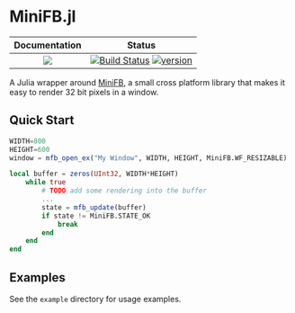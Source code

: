 # MiniFB.jl

| **Documentation**           | **Status**            |
|:---------------------------:|:---------------------:|
| [![][docs-stable-img]][docs-stable-url]  |  [![Build Status][ci-img]][ci-url] [![version][version-img]][version-url] |




A Julia wrapper around [MiniFB](https://github.com/emoon/minifb), a small cross platform library that makes it easy to render 32 bit pixels in a window. 


## Quick Start

```julia
WIDTH=800
HEIGHT=600
window = mfb_open_ex("My Window", WIDTH, HEIGHT, MiniFB.WF_RESIZABLE)

local buffer = zeros(UInt32, WIDTH*HEIGHT)
    while true
        # TODO add some rendering into the buffer
        ...
        state = mfb_update(buffer)
        if state != MiniFB.STATE_OK
            break
        end
    end
end
```

## Examples

See the `example` directory for usage examples. 

[docs-stable-img]: https://img.shields.io/badge/docs-stable-blue.svg
[docs-stable-url]: https://juliahub.com/docs/MiniFB/
[ci-img]: https://github.com/aviks/MiniFB.jl/workflows/CI/badge.svg
[ci-url]: https://travis-ci.org/JuliaDocs/Documenter.jl
[version-img]: https://juliahub.com/docs/MiniFB/version.svg
[version-url]: https://juliahub.com/ui/Packages/MiniFB/NwZ6j

